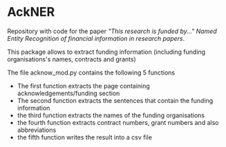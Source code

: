 # AckNER

Repository with code for the paper _"This research is funded by..." Named Entity Recognition of financial information in research papers_.

This package allows to extract funding information (including funding organisations's names, contracts and grants)

The file acknow_mod.py contains the following 5 functions

- The first function extracts the page containing acknowledgements/funding section
- The second function extracts the sentences that contain the funding information
- the third function extracts the names of the funding organisations
- the fourth function extracts contract numbers, grant numbers and also abbreviations
- the fifth function writes the result into a csv file
